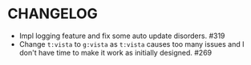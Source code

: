 
# CHANGELOG

- Impl logging feature and fix some auto update disorders. #319
- Change `t:vista` to `g:vista` as `t:vista` causes too many issues and I don't have time to make it work as initially designed. #269